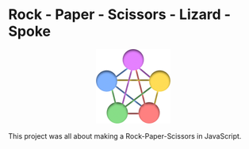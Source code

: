 # Rock - Paper - Scissors - Lizard - Spoke 

<p align="center">
<img src="images/logo.png">
</p>

This project was all about making a Rock-Paper-Scissors in JavaScript. 


